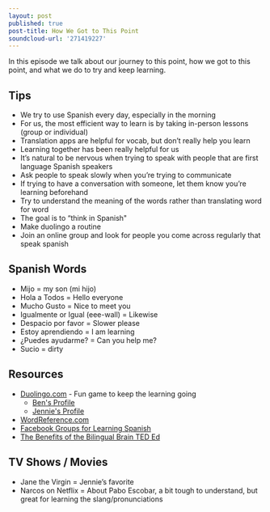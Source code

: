 ```yaml
---
layout: post
published: true
post-title: How We Got to This Point
soundcloud-url: '271419227'
---
```

In this episode we talk about our journey to this point, how we got to this point, and what we do to try and keep learning.

## Tips

- We try to use Spanish every day, especially in the morning
- For us, the most efficient way to learn is by taking in-person lessons (group or individual)
- Translation apps are helpful for vocab, but don’t really help you learn
- Learning together has been really helpful for us
- It’s natural to be nervous when trying to speak with people that are first language Spanish speakers
- Ask people to speak slowly when you’re trying to communicate
- If trying to have a conversation with someone, let them know you’re learning beforehand
- Try to understand the meaning of the words rather than translating word for word
- The goal is to “think in Spanish"
- Make duolingo a routine
- Join an online group and look for people you come across regularly that speak spanish

## Spanish Words

- Mijo = my son (mi hijo)
- Hola a Todos = Hello everyone
- Mucho Gusto = Nice to meet you
- Igualmente or Igual (eee-wall) = Likewise
- Despacio por favor = Slower please
- Estoy aprendiendo = I am learning
- ¿Puedes ayudarme? = Can you help me?
- Sucio = dirty

## Resources

- [Duolingo.com](http://duolingo.com) - Fun game to keep the learning going
    - [Ben's Profile](https://www.duolingo.com/bsullins)
    - [Jennie's Profile](https://www.duolingo.com/jenniejack)
- [WordReference.com](http://wordreference.com)
- [Facebook Groups for Learning Spanish](https://www.facebook.com/search/groups/?q=spanish%20learning)
- [The Benefits of the Bilingual Brain TED Ed](http://ed.ted.com/lessons/how-speaking-multiple-languages-benefits-the-brain-mia-nacamulli)

## TV Shows / Movies

- Jane the Virgin = Jennie’s favorite
- Narcos on Netflix = About Pabo Escobar, a bit tough to understand, but great for learning the slang/pronunciations
